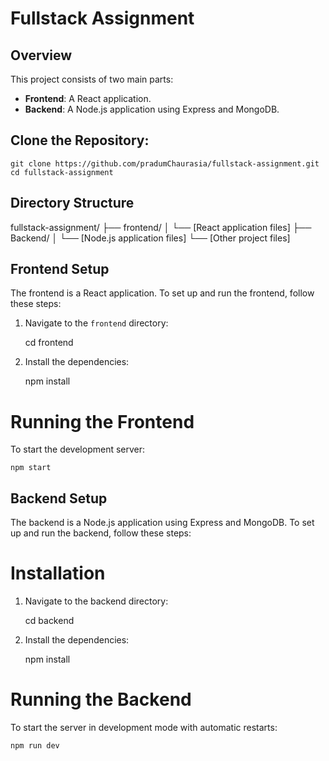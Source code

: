 
# Fullstack Assignment

## Overview

This project consists of two main parts:
- **Frontend**: A React application.
- **Backend**: A Node.js application using Express and MongoDB.

## Clone the Repository:

    git clone https://github.com/pradumChaurasia/fullstack-assignment.git
    cd fullstack-assignment

## Directory Structure

fullstack-assignment/
├── frontend/
│ └── [React application files]
├── Backend/
│ └── [Node.js application files]
└── [Other project files]

## Frontend Setup

The frontend is a React application. To set up and run the frontend, follow these steps:

1. Navigate to the `frontend` directory:

   cd frontend

2. Install the dependencies:

    npm install

# Running the Frontend

To start the development server:

    npm start


## Backend Setup

The backend is a Node.js application using Express and MongoDB. To set up and run the backend, follow these steps:

# Installation

1. Navigate to the backend directory:

    cd backend

2. Install the dependencies:

    npm install

# Running the Backend

To start the server in development mode with automatic restarts:

    npm run dev





